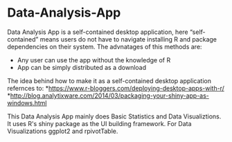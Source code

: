# Data-Analysis-App
Data Analysis App is a self-contained desktop application, here “self-contained” means users do not have to navigate installing R and package dependencies on their system. The advnatages of this methods are: 
 
 * Any user can use the app without the knowledge of R
 * App can be simply distributed as a download
 
The idea behind how to make it as a self-contained desktop application refernces to:
 *https://www.r-bloggers.com/deploying-desktop-apps-with-r/
 *http://blog.analytixware.com/2014/03/packaging-your-shiny-app-as-windows.html
 
 
 This Data Analysis App mainly does Basic Statistics and Data Visualiztions. It uses R's shiny package as the UI building framework. For Data Visualizations ggplot2 and rpivotTable.
 
